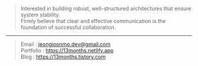 > Interested in building robust, well-structured architectures
> that ensure system stability.  
> Firmly believe that clear and effective communication
> is the foundation of successful collaboration.

---

> Email     : jeongjoonmo.dev@gmail.com  
> Portfolio : https://13months.netlify.app  
> Blog      : https://13months.tistory.com
